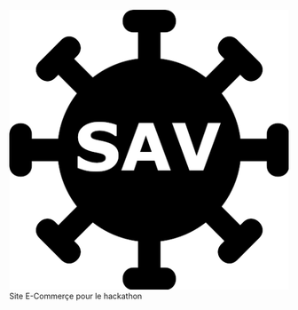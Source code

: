 ![logo](https://github.com/grey10110/Commerce/blob/main/logo.png?raw=true)
Site E-Commerçe pour le hackathon